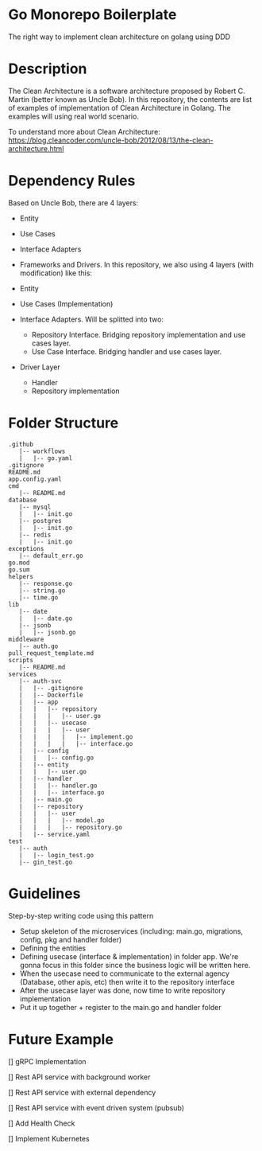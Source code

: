 # Go Monorepo Boilerplate

The right way to implement clean architecture on golang using DDD

# Description

The Clean Architecture is a software architecture proposed by Robert C. Martin (better known as Uncle Bob). In this repository, the contents are list of examples of implementation of Clean Architecture in Golang. The examples will using real world scenario.

To understand more about Clean Architecture: https://blog.cleancoder.com/uncle-bob/2012/08/13/the-clean-architecture.html

# Dependency Rules

Based on Uncle Bob, there are 4 layers:

- Entity
- Use Cases
- Interface Adapters
- Frameworks and Drivers.
In this repository, we also using 4 layers (with modification) like this:

- Entity
- Use Cases (Implementation)
- Interface Adapters. Will be splitted into two:
    - Repository Interface. Bridging repository implementation  and use cases layer.
    - Use Case Interface. Bridging handler and use cases layer.
- Driver Layer
    - Handler
    - Repository implementation

# Folder Structure

```
.github
   |-- workflows
   |   |-- go.yaml
.gitignore
README.md
app.config.yaml
cmd
   |-- README.md
database
   |-- mysql
   |   |-- init.go
   |-- postgres
   |   |-- init.go
   |-- redis
   |   |-- init.go
exceptions
   |-- default_err.go
go.mod
go.sum
helpers
   |-- response.go
   |-- string.go
   |-- time.go
lib
   |-- date
   |   |-- date.go
   |-- jsonb
   |   |-- jsonb.go
middleware
   |-- auth.go
pull_request_template.md
scripts
   |-- README.md
services
   |-- auth-svc
   |   |-- .gitignore
   |   |-- Dockerfile
   |   |-- app
   |   |   |-- repository
   |   |   |   |-- user.go
   |   |   |-- usecase
   |   |   |   |-- user
   |   |   |   |   |-- implement.go
   |   |   |   |   |-- interface.go
   |   |-- config
   |   |   |-- config.go
   |   |-- entity
   |   |   |-- user.go
   |   |-- handler
   |   |   |-- handler.go
   |   |   |-- interface.go
   |   |-- main.go
   |   |-- repository
   |   |   |-- user
   |   |   |   |-- model.go
   |   |   |   |-- repository.go
   |   |-- service.yaml
test
   |-- auth
   |   |-- login_test.go
   |-- gin_test.go
   ```

# Guidelines

Step-by-step writing code using this pattern
- Setup skeleton of the microservices (including: main.go, migrations, config, pkg and handler folder)
- Defining the entities
- Defining usecase (interface & implementation) in folder app. We're gonna focus in this folder since the business logic will be written here.
- When the usecase need to communicate to the external agency (Database, other apis, etc) then write it to the repository interface
- After the usecase layer was done, now time to write repository implementation
- Put it up together + register to the main.go and handler folder

# Future Example

[] gRPC Implementation

[] Rest API service with background worker

[] Rest API service with external dependency

[] Rest API service with event driven system (pubsub)

[] Add Health Check

[] Implement Kubernetes
